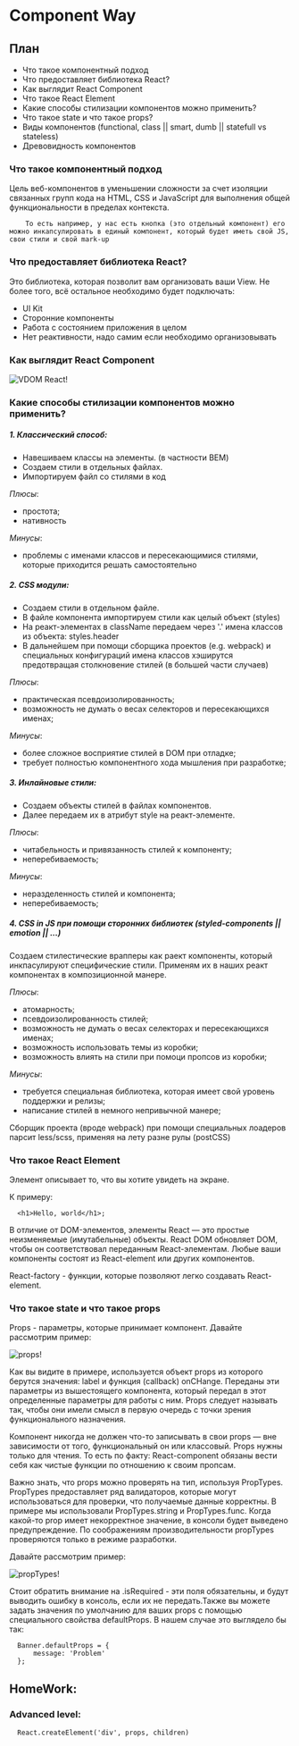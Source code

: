 # Component Way

## План
 * Что такое компонентный подход
 * Что предоставляет библиотека React?
 * Как выглядит React Component
 * Что такое React Element
 * Какие способы стилизации компонентов можно применить?
 * Что такое state и что такое props?
 * Виды компонентов (functional, class || smart, dumb || statefull vs stateless)
 * Древовидность компонентов



### Что такое компонентный подход

Цель веб-компонентов в уменьшении сложности за счет изоляции связанных групп кода на HTML, CSS и JavaScript для выполнения общей функциональности в пределах контекста.

```
    То есть например, у нас есть кнопка (это отдельный компонент) его можно инкапсулировать в единый компонент, который будет иметь свой JS, свои стили и свой mark-up
```

### Что предоставляет библиотека React?

Это библиотека, которая позволит вам организовать ваши View. Не более того, всё остальное необходимо будет подключать:
* UI Kit
* Сторонние компоненты
* Работа с состоянием приложения в целом
* Нет реактивности, надо самим если необходимо организовывать

### Как выглядит React Component
![VDOM React!](images/components.jpg)
  
### Какие способы стилизации компонентов можно применить?
 ##### 1. Классический способ: 
   - Навешиваем классы на элементы. (в частности BEM)
   - Создаем стили в отдельных файлах.
   - Импортируем файл со стилями в код

  *Плюсы*: 
   * простота; 
   * нативность

  *Минусы*: 
   * проблемы с именами классов и пересекающимися стилями, которые приходится решать самостоятельно
        
 ##### 2. CSS модули:
   - Создаем стили в отдельном файле.
   - В файле компонента импортируем стили как целый объект (styles)
   - На реакт-элементах в className передаем через '.' имена классов из объекта: styles.header
   - В дальнейшем при помощи сборщика проектов (e.g. webpack) и специальных конфигураций имена классов хэширутся предотвращая столкновение стилей (в большей части случаев)
        
  *Плюсы*: 
   * практическая псевдоизолированность; 
   * возможность не думать о весах селекторов и пересекающихся именах;
        
  *Минусы*:  
   * более сложное восприятие стилей в DOM при отладке; 
   * требует полностью компонентного хода мышления при разработке; 
        
 ##### 3. Инлайновые стили:
   - Создаем объекты стилей в файлах компонентов.
   - Далее передаем их в атрибут style на реакт-элементе.
        
  *Плюсы*: 
   * читабельность и привязанность стилей к компоненту;
   * неперебиваемость;
        
  *Минусы*: 
   * неразделенность стилей и компонента; 
   * неперебиваемость;
        
 ##### 4. CSS in JS при помощи сторонних библиотек (styled-components || emotion || ...)
 
   Создаем стилестические врапперы как раект компоненты, который инкпасулируют специфические стили.
   Применям их в наших реакт компонентах в композиционной манере.
        
  *Плюсы*: 
   * атомарность; 
   * псевдоизолированность стилей; 
   * возможность не думать о весах селекторах и пересекающихся именах; 
   * возможность использовать темы из коробки; 
   * возможность влиять на стили при помоци пропсов из коробки;
        
  *Минусы*: 
   * требуется специальная библиотека, которая имеет свой уровень поддержки и релизы; 
   * написание стилей в немного непривычной манере;
    
    
Сборщик проекта (вроде webpack) при помощи специальных лоадеров парсит less/scss, применяя на лету разне рулы (postCSS) 

 ### Что такое React Element
 
 Элемент описывает то, что вы хотите увидеть на экране.
 
 К примеру:
 ```
   <h1>Hello, world</h1>;
 ```
 
 В отличие от DOM-элементов, элементы React — это простые неизменяемые (имутабельные) объекты. React DOM обновляет DOM, чтобы он соответствовал переданным React-элементам. Любые ваши компоненты состоят из React-element или других компонентов. 
 
 React-factory - функции, которые позволяют легко создавать React-element.
 
 
  ### Что такое state и что такое props
  
Props - параметры, которые принимает компонент. Давайте рассмотрим пример:

![props!](images/props.png)

Как вы видите в примере, используется объект props из которого берутся значения: label и функция (callback) onCHange. Переданы эти параметры из вышестоящего компонента, который передал в этот определенные параметры для работы с ним. Props следует называть так, чтобы они имели смысл в первую очередь с точки зрения функционального назначения.

Компонент никогда не должен что-то записывать в свои props — вне зависимости от того, функциональный он или классовый. Props нужны только для чтения. То есть по факту: React-component обязаны вести себя как чистые функции по отношению к своим пропсам.

Важно знать, что props можно проверять на тип, используя PropTypes. PropTypes предоставляет ряд валидаторов, которые могут использоваться для проверки, что получаемые данные корректны. В примере мы использовали PropTypes.string и PropTypes.func. Когда какой-то prop имеет некорректное значение, в консоли будет выведено предупреждение. По соображениям производительности propTypes проверяются только в режиме разработки.

Давайте рассмотрим пример:

![propTypes!](images/propTypes.png)

Cтоит обратить внимание на .isRequired - эти поля обязательны, и будут выводить ошибку в консоль, если их не передать.Также вы можете задать значения по умолчанию для ваших props с помощью специального свойства defaultProps. В нашем случае это выглядело бы так:

 ```
   Banner.defaultProps = {
       message: 'Problem'
   };
 ```

## HomeWork:

### Advanced level:
```
  React.createElement('div', props, children)
```

